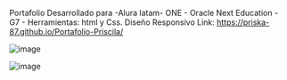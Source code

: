 Portafolio 
Desarrollado para -Alura latam- ONE - Oracle Next Education - G7 -
Herramientas: html y Css. Diseño Responsivo
Link: https://priska-87.github.io/Portafolio-Priscila/

![image](https://github.com/user-attachments/assets/94043cbc-1bb8-43c0-8049-9e666e1feccf)

![image](https://github.com/user-attachments/assets/945f5120-0749-4c21-84e4-1a4b199fb91d)

